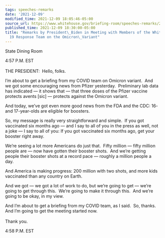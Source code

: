 ```yaml
---
tags: speeches-remarks
date: '2021-12-09'
modified_time: 2021-12-09 18:05:46-05:00
source_url: https://www.whitehouse.gov/briefing-room/speeches-remarks/2021/12/09/remarks-by-president-biden-in-meeting-with-members-of-the-white-house-covid-19-response-team-on-the-omicron-variant/
published_time: 2021-12-09 18:30:00-05:00
title: "Remarks by President\_Biden in Meeting with Members of the White\_House COVID-\u2060\
  19 Response Team on the Omicron\_Variant"
---
```

 
State Dining Room

4:57 P.M. EST  
   
THE PRESIDENT:  Hello, folks. 

I’m about to get a briefing from my COVID team on Omicron variant.  And
we got some encouraging news from Pfizer yesterday.  Preliminary lab
data has indicated — it shows that — that three doses of the Pfizer
vaccine protects avents \[sic\] — protects against the Omicron variant.

And today, we’ve got even more good news from the FDA and the CDC: 16-
and 17-year-olds are eligible for boosters.

So, my message is really very straightforward and simple.  If you got
vaccinated six months ago — and I say to all of you in the press as
well, not a joke — I say to all of you: If you got vaccinated six months
ago, get your booster right away.

We’re seeing a lot more Americans do just that.  Fifty million — fifty
million people are — now have gotten their booster shots.  And we’re
getting people their booster shots at a record pace — roughly a million
people a day.

And America is making progress: 200 million with two shots, and more
kids vaccinated than any country on Earth.

And we got — we got a lot of work to do, but we’re going to get — we’re
going to get through this.  We’re going to make it through this.  And
we’re going to be okay, in my view.

And I’m about to get a briefing from my COVID team, as I said.  So,
thanks.  And I’m going to get the meeting started now.   
   
Thank you.

4:58 P.M. EST
